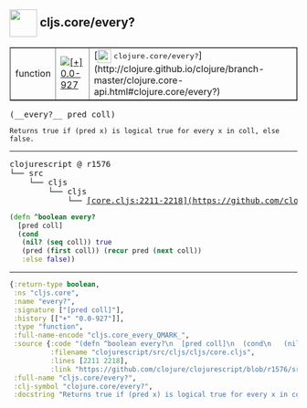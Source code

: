 ## <img width="48px" valign="middle" src="http://i.imgur.com/Hi20huC.png"> cljs.core/every?

 <table border="1">
<tr>
<td>function</td>
<td><a href="https://github.com/cljsinfo/api-refs/tree/0.0-927"><img valign="middle" alt="[+] 0.0-927" src="https://img.shields.io/badge/+-0.0--927-lightgrey.svg"></a> </td>
<td>
[<img height="24px" valign="middle" src="http://i.imgur.com/1GjPKvB.png"> <samp>clojure.core/every?</samp>](http://clojure.github.io/clojure/branch-master/clojure.core-api.html#clojure.core/every?)
</td>
</tr>
</table>

 <samp>
(__every?__ pred coll)<br>
</samp>

```
Returns true if (pred x) is logical true for every x in coll, else
false.
```

---

 <pre>
clojurescript @ r1576
└── src
    └── cljs
        └── cljs
            └── <ins>[core.cljs:2211-2218](https://github.com/clojure/clojurescript/blob/r1576/src/cljs/cljs/core.cljs#L2211-L2218)</ins>
</pre>

```clj
(defn ^boolean every?
  [pred coll]
  (cond
   (nil? (seq coll)) true
   (pred (first coll)) (recur pred (next coll))
   :else false))
```


---

```clj
{:return-type boolean,
 :ns "cljs.core",
 :name "every?",
 :signature ["[pred coll]"],
 :history [["+" "0.0-927"]],
 :type "function",
 :full-name-encode "cljs.core_every_QMARK_",
 :source {:code "(defn ^boolean every?\n  [pred coll]\n  (cond\n   (nil? (seq coll)) true\n   (pred (first coll)) (recur pred (next coll))\n   :else false))",
          :filename "clojurescript/src/cljs/cljs/core.cljs",
          :lines [2211 2218],
          :link "https://github.com/clojure/clojurescript/blob/r1576/src/cljs/cljs/core.cljs#L2211-L2218"},
 :full-name "cljs.core/every?",
 :clj-symbol "clojure.core/every?",
 :docstring "Returns true if (pred x) is logical true for every x in coll, else\nfalse."}

```
